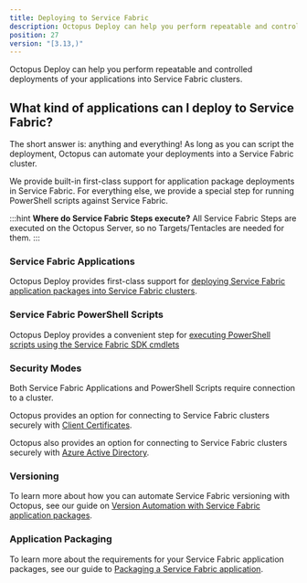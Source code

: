```yaml
---
title: Deploying to Service Fabric
description: Octopus Deploy can help you perform repeatable and controlled deployments of your applications into Service Fabric clusters.
position: 27
version: "[3.13,)"
---
```


Octopus Deploy can help you perform repeatable and controlled deployments of your applications into Service Fabric clusters.

## What kind of applications can I deploy to Service Fabric?

The short answer is: anything and everything! As long as you can script the deployment, Octopus can automate your deployments into a Service Fabric cluster.

We provide built-in first-class support for application package deployments in Service Fabric. For everything else, we provide a special step for running PowerShell scripts against Service Fabric.

:::hint
**Where do Service Fabric Steps execute?**
All Service Fabric Steps are executed on the Octopus Server, so no Targets/Tentacles are needed for them.
:::

### Service Fabric Applications

Octopus Deploy provides first-class support for [deploying Service Fabric application packages into Service Fabric clusters](/docs/deploying-applications/deploying-to-service-fabric/deploying-a-package-to-a-service-fabric-cluster/index.md).

### Service Fabric PowerShell Scripts

Octopus Deploy provides a convenient step for [executing PowerShell scripts using the Service Fabric SDK cmdlets](/docs/deploying-applications/custom-scripts/service-fabric-powershell-scripts.md)

### Security Modes

Both Service Fabric Applications and PowerShell Scripts require connection to a cluster.

Octopus provides an option for connecting to Service Fabric clusters securely with [Client Certificates](/docs/deploying-applications/deploying-to-service-fabric/connecting-securely-with-client-certificates/index.md).

Octopus also provides an option for connecting to Service Fabric clusters securely with [Azure Active Directory](/docs/deploying-applications/deploying-to-service-fabric/connecting-securely-with-azure-active-directory/index.md).

### Versioning

To learn more about how you can automate Service Fabric versioning with Octopus, see our guide on [Version Automation with Service Fabric application packages](/docs/deploying-applications/service-fabric/version-automation-with-service-fabric-application-packages/index.md).

### Application Packaging

To learn more about the requirements for your Service Fabric application packages, see our guide to [Packaging a Service Fabric application](/docs/deploying-applications/service-fabric/packaging.md).
